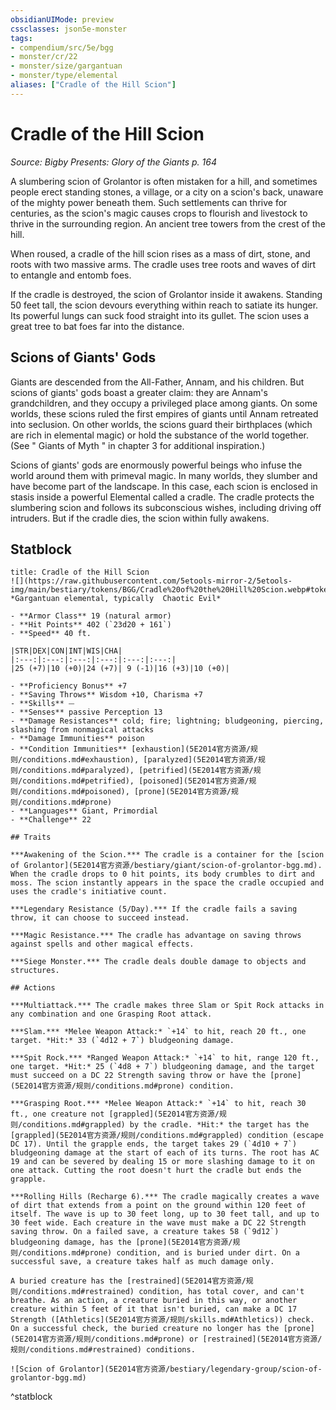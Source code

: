 ```yaml
---
obsidianUIMode: preview
cssclasses: json5e-monster
tags:
- compendium/src/5e/bgg
- monster/cr/22
- monster/size/gargantuan
- monster/type/elemental
aliases: ["Cradle of the Hill Scion"]
---
```

# Cradle of the Hill Scion
*Source: Bigby Presents: Glory of the Giants p. 164*  

A slumbering scion of Grolantor is often mistaken for a hill, and sometimes people erect standing stones, a village, or a city on a scion's back, unaware of the mighty power beneath them. Such settlements can thrive for centuries, as the scion's magic causes crops to flourish and livestock to thrive in the surrounding region. An ancient tree towers from the crest of the hill.

When roused, a cradle of the hill scion rises as a mass of dirt, stone, and roots with two massive arms. The cradle uses tree roots and waves of dirt to entangle and entomb foes.

If the cradle is destroyed, the scion of Grolantor inside it awakens. Standing 50 feet tall, the scion devours everything within reach to satiate its hunger. Its powerful lungs can suck food straight into its gullet. The scion uses a great tree to bat foes far into the distance.

## Scions of Giants' Gods

Giants are descended from the All-Father, Annam, and his children. But scions of giants' gods boast a greater claim: they are Annam's grandchildren, and they occupy a privileged place among giants. On some worlds, these scions ruled the first empires of giants until Annam retreated into seclusion. On other worlds, the scions guard their birthplaces (which are rich in elemental magic) or hold the substance of the world together. (See " Giants of Myth " in chapter 3 for additional inspiration.)

Scions of giants' gods are enormously powerful beings who infuse the world around them with primeval magic. In many worlds, they slumber and have become part of the landscape. In this case, each scion is enclosed in stasis inside a powerful Elemental called a cradle. The cradle protects the slumbering scion and follows its subconscious wishes, including driving off intruders. But if the cradle dies, the scion within fully awakens.

## Statblock

```ad-statblock
title: Cradle of the Hill Scion
![](https://raw.githubusercontent.com/5etools-mirror-2/5etools-img/main/bestiary/tokens/BGG/Cradle%20of%20the%20Hill%20Scion.webp#token)
*Gargantuan elemental, typically  Chaotic Evil*

- **Armor Class** 19 (natural armor)
- **Hit Points** 402 (`23d20 + 161`)
- **Speed** 40 ft.

|STR|DEX|CON|INT|WIS|CHA|
|:---:|:---:|:---:|:---:|:---:|:---:|
|25 (+7)|10 (+0)|24 (+7)| 9 (-1)|16 (+3)|10 (+0)|

- **Proficiency Bonus** +7
- **Saving Throws** Wisdom +10, Charisma +7
- **Skills** ⏤
- **Senses** passive Perception 13
- **Damage Resistances** cold; fire; lightning; bludgeoning, piercing, slashing from nonmagical attacks
- **Damage Immunities** poison
- **Condition Immunities** [exhaustion](5E2014官方资源/规则/conditions.md#exhaustion), [paralyzed](5E2014官方资源/规则/conditions.md#paralyzed), [petrified](5E2014官方资源/规则/conditions.md#petrified), [poisoned](5E2014官方资源/规则/conditions.md#poisoned), [prone](5E2014官方资源/规则/conditions.md#prone)
- **Languages** Giant, Primordial
- **Challenge** 22

## Traits

***Awakening of the Scion.*** The cradle is a container for the [scion of Grolantor](5E2014官方资源/bestiary/giant/scion-of-grolantor-bgg.md). When the cradle drops to 0 hit points, its body crumbles to dirt and moss. The scion instantly appears in the space the cradle occupied and uses the cradle's initiative count.

***Legendary Resistance (5/Day).*** If the cradle fails a saving throw, it can choose to succeed instead.

***Magic Resistance.*** The cradle has advantage on saving throws against spells and other magical effects.

***Siege Monster.*** The cradle deals double damage to objects and structures.

## Actions

***Multiattack.*** The cradle makes three Slam or Spit Rock attacks in any combination and one Grasping Root attack.

***Slam.*** *Melee Weapon Attack:* `+14` to hit, reach 20 ft., one target. *Hit:* 33 (`4d12 + 7`) bludgeoning damage.

***Spit Rock.*** *Ranged Weapon Attack:* `+14` to hit, range 120 ft., one target. *Hit:* 25 (`4d8 + 7`) bludgeoning damage, and the target must succeed on a DC 22 Strength saving throw or have the [prone](5E2014官方资源/规则/conditions.md#prone) condition.

***Grasping Root.*** *Melee Weapon Attack:* `+14` to hit, reach 30 ft., one creature not [grappled](5E2014官方资源/规则/conditions.md#grappled) by the cradle. *Hit:* the target has the [grappled](5E2014官方资源/规则/conditions.md#grappled) condition (escape DC 17). Until the grapple ends, the target takes 29 (`4d10 + 7`) bludgeoning damage at the start of each of its turns. The root has AC 19 and can be severed by dealing 15 or more slashing damage to it on one attack. Cutting the root doesn't hurt the cradle but ends the grapple.

***Rolling Hills (Recharge 6).*** The cradle magically creates a wave of dirt that extends from a point on the ground within 120 feet of itself. The wave is up to 30 feet long, up to 30 feet tall, and up to 30 feet wide. Each creature in the wave must make a DC 22 Strength saving throw. On a failed save, a creature takes 58 (`9d12`) bludgeoning damage, has the [prone](5E2014官方资源/规则/conditions.md#prone) condition, and is buried under dirt. On a successful save, a creature takes half as much damage only.

A buried creature has the [restrained](5E2014官方资源/规则/conditions.md#restrained) condition, has total cover, and can't breathe. As an action, a creature buried in this way, or another creature within 5 feet of it that isn't buried, can make a DC 17 Strength ([Athletics](5E2014官方资源/规则/skills.md#Athletics)) check. On a successful check, the buried creature no longer has the [prone](5E2014官方资源/规则/conditions.md#prone) or [restrained](5E2014官方资源/规则/conditions.md#restrained) conditions.

![Scion of Grolantor](5E2014官方资源/bestiary/legendary-group/scion-of-grolantor-bgg.md)
```
^statblock